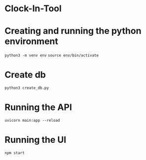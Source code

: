 # Clock-In-Tool

# Creating and running the python environment
`python3 -m venv env`
`source env/bin/activate`

# Create db
`python3 create_db.py`
# Running the API
`uvicorn main:app --reload`

# Running the UI
`npm start`